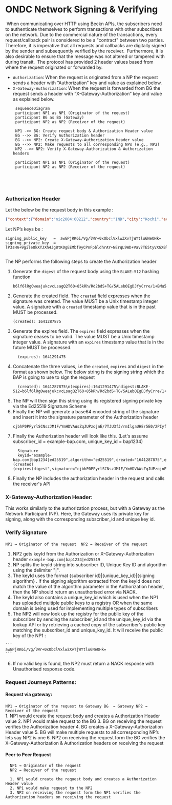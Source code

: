 # ONDC Network Signing & Verifying
​
When communicating over HTTP using Beckn APIs, the subscribers need to authenticate themselves to perform transactions with other subscribers on the network. Due to the commercial nature of the transactions, every request/callback pair is considered to be a "contract" between two parties. Therefore, it is imperative that all requests and callbacks are digitally signed by the sender and subsequently verified by the receiver.
​
Furthermore, it is also desirable to ensure that the message was not altered or tampered with during transit.
​
The protocol has provided 2 header values based from where the request originated or forwarded by.
​
* `Authorization`:  When the request is originated from a NP the request sends a header with “Authorization” key and value as explained below.
* `X-Gateway-Authorization`: When the request is forwarded from BG the request sends a header with “X-Gateway-Authorization” key and value as explained below.
​
   ```mermaid
    sequenceDiagram
    participant NP1 as NP1 (Originator of the request)
    participant BG as BG (Gateway)
    participant NP2 as NP2 (Receiver of the request)

    NP1 ->> BG: Create request body & Authorization Header value
    BG -->> BG: Verify Authorization header
    BG -->> NP2: Create X-Gateway-Authorization Header value
    BG -->> NP2: Make requests to all corresponding NPs (e.g., NP2)
    NP2 -->> NP2: Verify X-Gateway-Authorization & Authorization headers

    participant NP1 as NP1 (Originator of the request)
    participant NP2 as NP2 (Receiver of the request)

   

  ```
​
​
​
### Authorization Header
  Let the below be the request body in this example :
  ```json
  {"context":{"domain":"nic2004:60212","country":"IND","city":"Kochi","action":"search","core_version":"0.9.1","bap_id":"bap.stayhalo.in","bap_uri":"https://8f9f-49-207-209-131.ngrok.io/protocol/","transaction_id":"e6d9f908-1d26-4ff3-a6d1-3af3d3721054","message_id":"a2fe6d52-9fe4-4d1a-9d0b-dccb8b48522d","timestamp":"2022-01-04T09:17:55.971Z","ttl":"P1M"},"message":{"intent":{"fulfillment":{"start":{"location":{"gps":"10.108768, 76.347517"}},"end":{"location":{"gps":"10.102997, 76.353480"}}}}}}
  ``` 
Let NP’s keys be :
```
signing_public_key   =  awGPjRK6i/Vg/lWr+0xObclVxlwZXvTjWYtlu6NeOHk=
signing_private_key  =  lP3sHA+9gileOkXYJXh4Jg8tK0gEEMbf9yCPnFpbldhrAY+NErqL9WD+Vav7TE5tyVXGXBle9ONZi2W7o144eQ==
​
```
The NP performs the following steps to create the Authorization header
1. Generate the `digest` of the request body using the `BLAKE-512` hashing function
    ```
    b6lf6lRgOweajukcvcLsagQ2T60+85kRh/Rd2bdS+TG/5ALebOEgDJfyCrre/1+BMu5nA94o4DT3pTFXuUg7sw==
    ```
2. Generate the created field. The `created` field expresses when the signature was created. The value MUST be a Unix timestamp integer value. A signature with a `created` timestamp value that is in the past MUST be processed.
    ```
    (created): 1641287875
    ```  
3. Generate the expires field. The `expires` field expresses when the signature ceases to be valid. The value MUST be a Unix timestamp integer value. A signature with an `expires` timestamp value that is in the future MUST be processed.
    ```
      (expires): 1641291475
    ```
4. Concatenate the three values, i.e the `created`, `expires` and `digest` in the format as shown below. The below string is the signing string which the BAP is going to use to sign the request
    ```
      (created): 1641287875\n(expires):1641291475\ndigest:BLAKE-512=b6lf6lRgOweajukcvcLsagQ2T60+85kRh/Rd2bdS+TG/5ALebOEgDJfyCrre/1+BMu5nA94o4DT3pTFXuUg7sw==
    ``` 
5. The NP will then sign this string using its registered signing private key via the Ed25519 Signature Scheme
6. Finally the NP will generate a base64 encoded string of the signature and insert it into the signature parameter of the Authorization header
    ```
    cjbhP0PFyrlSCNszJM1F/YmHDVAWsZqJUPzojnE/7TJU3fJ/rmIlgaUHEr5E0/2PIyf0tpSnWtT6cyNNlpmoAQ==
    ```
7. Finally the Authorization header will look like this. (Let's assume subscriber_id = example-bap.com, unique_key_id = bap1234)
    ```
      Signature 
      keyId="example-bap.com|bap1234|ed25519",algorithm="ed25519",created="1641287875",expires="1641291475",headers=" (created)(expires)digest",signature="cjbhP0PFyrlSCNszJM1F/YmHDVAWsZqJUPzojnE/7TJU3fJ/rmIlgaUHEr5E0/2PIyf0tpSnWtT6cyNNlpmoAQ=="
    ```  
 8. Finally the NP includes the authorization header in the request and calls the receiver's API
​
### X-Gateway-Authorization Header:
  This works similarly to the authorization process, but with a Gateway as the Network Participant (NP). Here, the Gateway uses its private key for signing, along with the corresponding subscriber_id and unique key id.
​
### Verify Signature
  `NP1 → Originator of the request 
   NP2 → Receiver of the request`
​
  1. NP2 gets keyId from the Authorization or X-Gateway-Authorization header
    ```
      example-bap.com|bap1234|ed25519
    ```
  2. NP splits the keyId string into subscriber ID, Unique Key ID and algorithm using the delimiter "|".
  3. The keyId uses the format {subscriber id}|{unique_key_id}|{signing algorithm} . If the signing algorithm extracted from the keyId does not match the value of the algorithm parameter in the Authorization header, then the NP should return an unauthorised error via NACK.
  4. The keyId also contains a unique_key_id which is used when the NP1 has uploaded multiple public keys to a registry OR when the same domain is being used for implementing multiple types of subscribers
  5. The NP2 will now look up the registry for the public key of the subscriber by sending the subscriber_id and the unique_key_id via the lookup API or by retrieving a cached copy of the subscriber's public key matching the subscriber_id and unique_key_id. It will receive the public key of the NP1 :

    ```
    awGPjRK6i/Vg/lWr+0xObclVxlwZXvTjWYtlu6NeOHk=
    ```
    
      

  6. If no valid key is found, the NP2 must return a NACK response with Unauthorised response code.
​
### Request Journeys Patterns:
 #### Request via gateway:   
 
​
    ```
      NP1 → Originator of the request to Gateway
      BG  → Gateway
      NP2 → Receiver of the request
    ```      
    1. NP1 would create the request body and creates a Authorization Header value
    2. NP1 would make request to the BG
    3. BG on receiving the request verifies the Authorization header
    4. BG creates a X-Gateway-Authorization Header value
    5. BG will make multiple requests to all corresponding NP’s lets say NP2 is one
    6. NP2 on receiving the request form the BG verifies the X-Gateway-Authorization & Authorization headers on receiving the request
​
​
 #### Peer to Peer Request
      NP1 → Originator of the request
      NP2 → Receiver of the request
      
      1. NP1 would create the request body and creates a Authorization Header value
      2. NP1 would make request to the NP2
      3. NP2 on receiving the request form the NP1 verifies the Authorization headers on receiving the request
​
​
​